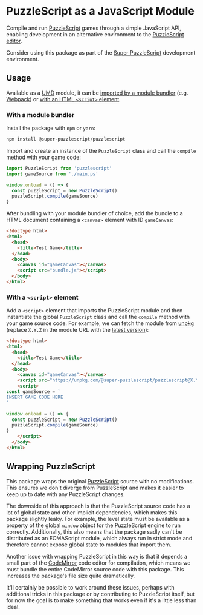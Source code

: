 # PuzzleScript as a JavaScript Module

Compile and run [PuzzleScript] games through a simple JavaScript API, enabling development in an alternative environment to the [PuzzleScript editor].

Consider using this package as part of the [Super PuzzleScript] development environment.

## Usage

Available as a [UMD] module, it can be [imported by a module bundler](#with-a-module-bundler) (e.g. [Webpack]) or [with an HTML `<script>` element](#with-a-script-element).

### With a module bundler

Install the package with `npm` or `yarn`:

```bash
npm install @super-puzzlescript/puzzlescript
```

Import and create an instance of the `PuzzleScript` class and call the `compile` method with your game code:

```javascript
import PuzzleScript from 'puzzlescript'
import gameSource from './main.ps'

window.onload = () => {
  const puzzleScript = new PuzzleScript()
  puzzleScript.compile(gameSource)
}
```

After bundling with your module bundler of choice, add the bundle to a HTML document containing a `<canvas>` element with ID `gameCanvas`:

```html
<!doctype html>
<html>
  <head>
    <title>Test Game</title>
  </head>
  <body>
    <canvas id="gameCanvas"></canvas>
    <script src="bundle.js"></script>
  </body>
</html>
```

### With a `<script>` element

Add a `<script>` element that imports the PuzzleScript module and then instantiate the global `PuzzleScript` class and call the `compile` method with your game source code. For example, we can fetch the module from [unpkg] (replace `X.Y.Z` in the module URL with the [latest version]):

```html
<!doctype html>
<html>
  <head>
    <title>Test Game</title>
  </head>
  <body>
    <canvas id="gameCanvas"></canvas>
    <script src="https://unpkg.com/@super-puzzlescript/puzzlescript@X.Y.Z/dist/umd/puzzlescript.min.js"></script>
    <script>
const gameSource = `
INSERT GAME CODE HERE
`

window.onload = () => {
  const puzzleScript = new PuzzleScript()
  puzzleScript.compile(gameSource)
}
    </script>
  </body>
</html>
```

## Wrapping PuzzleScript

This package wraps the original [PuzzleScript] source with no modifications. This ensures we don't diverge from PuzzleScript and makes it easier to keep up to date with any PuzzleScript changes.

The downside of this approach is that the PuzzleScript source code has a lot of global state and other implicit dependencies, which makes this package slightly leaky. For example, the level state must be available as a property of the global `window` object for the PuzzleScript engine to run correctly. Additionally, this also means that the package sadly can't be distributed as an ECMAScript module, which always run in strict mode and therefore cannot expose global state to modules that import them.

Another issue with wrapping PuzzleScript in this way is that it depends a small part of the [CodeMirror] code editor for compilation, which means we must bundle the entire CodeMirror source code with this package. This increases the package's file size quite dramatically.

It'll certainly be possible to work around these issues, perhaps with additional tricks in this package or by contributing to PuzzleScript itself, but for now the goal is to make something that works even if it's a little less than ideal.

[CodeMirror]: https://codemirror.net/ "CodeMirror"
[latest version]: https://www.npmjs.com/package/@super-puzzlescript/puzzlescript?activeTab=versions "latest version"
[Super PuzzleScript]: https://super-puzzlescript.github.io/ "Super PuzzleScript"
[PuzzleScript]: https://www.puzzlescript.net/ "PuzzleScript"
[PuzzleScript editor]: https://www.puzzlescript.net/editor.html "PuzzleScript editor"
[UMD]: https://github.com/umdjs/umd "UMD"
[unpkg]: https://unpkg.com/ "unpkg"
[Webpack]: https://webpack.js.org/ "Webpack"
